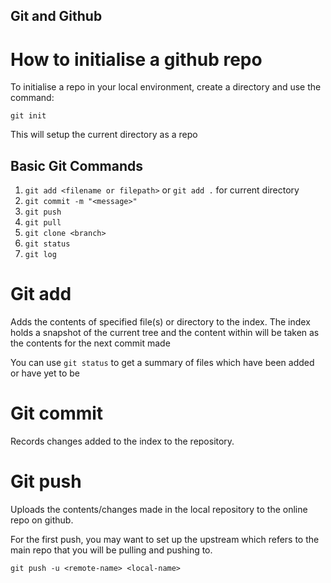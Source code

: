 ## Git and Github

# How to initialise a github repo

To initialise a repo in your local environment, create a directory and use the command:
```
git init
```
This will setup the current directory as a repo

## Basic Git Commands
1. ``` git add <filename or filepath> ``` or  ``` git add . ``` for current directory
2. ``` git commit -m "<message>" ```
3. ``` git push ```
4. ``` git pull ```
5. ``` git clone <branch> ```
6. ``` git status ```
7. ``` git log ```

# Git add
Adds the contents of specified file(s) or directory to the index. The index holds a snapshot of the current tree and the content within will be taken as the contents for the next commit made

You can use ``` git status ``` to get a summary of files which have been added or have yet to be

# Git commit
Records changes added to the index to the repository.

# Git push
Uploads the contents/changes made in the local repository to the online repo on github.

For the first push, you may want to set up the upstream which refers to the main repo that you will be pulling and pushing to.

``` git push -u <remote-name> <local-name> ```
 

